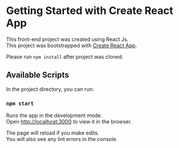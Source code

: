 # Getting Started with Create React App
This front-end project was created using React Js.\
This project was bootstrapped with [Create React App](https://github.com/facebook/create-react-app).

Please run `npm install` after project was cloned.

## Available Scripts

In the project directory, you can run:

### `npm start`

Runs the app in the development mode.\
Open [http://localhost:3000](http://localhost:3000) to view it in the browser.

The page will reload if you make edits.\
You will also see any lint errors in the console.

